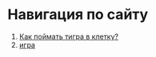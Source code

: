 # Навигация по сайту
1. [Как поймать тигра в клетку?](https://0leg0602.github.io/html/tiger.html)
2. [игра](https://0leg0602.github.io/html/game.html)
